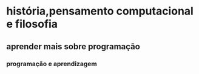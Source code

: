 # história,pensamento computacional e filosofia #
## aprender mais sobre programação ##
### programação e aprendizagem ###
